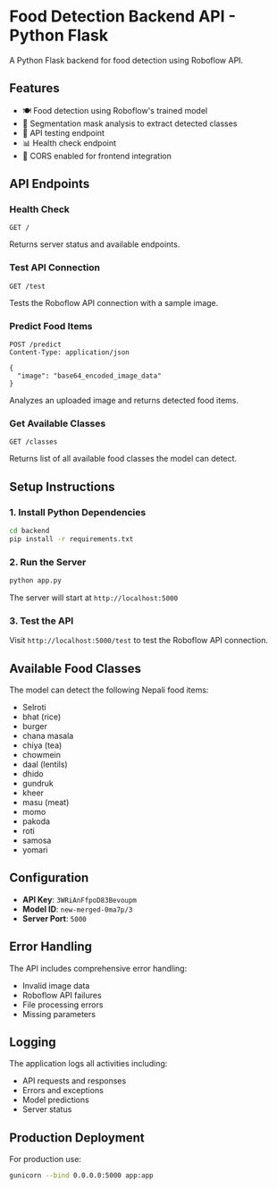 # Food Detection Backend API - Python Flask

A Python Flask backend for food detection using Roboflow API.

## Features

- 🍽️ Food detection using Roboflow's trained model
- 🎯 Segmentation mask analysis to extract detected classes
- 🧪 API testing endpoint
- 📊 Health check endpoint
- 🔧 CORS enabled for frontend integration

## API Endpoints

### Health Check

```
GET /
```

Returns server status and available endpoints.

### Test API Connection

```
GET /test
```

Tests the Roboflow API connection with a sample image.

### Predict Food Items

```
POST /predict
Content-Type: application/json

{
  "image": "base64_encoded_image_data"
}
```

Analyzes an uploaded image and returns detected food items.

### Get Available Classes

```
GET /classes
```

Returns list of all available food classes the model can detect.

## Setup Instructions

### 1. Install Python Dependencies

```bash
cd backend
pip install -r requirements.txt
```

### 2. Run the Server

```bash
python app.py
```

The server will start at `http://localhost:5000`

### 3. Test the API

Visit `http://localhost:5000/test` to test the Roboflow API connection.

## Available Food Classes

The model can detect the following Nepali food items:

- Selroti
- bhat (rice)
- burger
- chana masala
- chiya (tea)
- chowmein
- daal (lentils)
- dhido
- gundruk
- kheer
- masu (meat)
- momo
- pakoda
- roti
- samosa
- yomari

## Configuration

- **API Key**: `3WRiAnFfpoD83Bevoupm`
- **Model ID**: `new-merged-0ma7p/3`
- **Server Port**: `5000`

## Error Handling

The API includes comprehensive error handling:

- Invalid image data
- Roboflow API failures
- File processing errors
- Missing parameters

## Logging

The application logs all activities including:

- API requests and responses
- Errors and exceptions
- Model predictions
- Server status

## Production Deployment

For production use:

```bash
gunicorn --bind 0.0.0.0:5000 app:app
```
